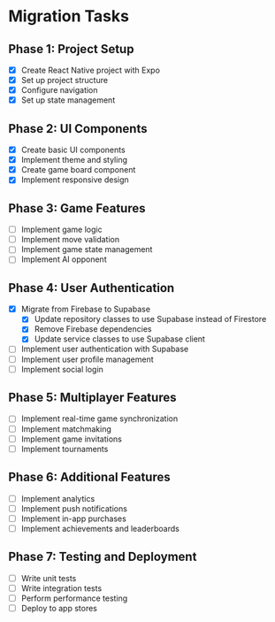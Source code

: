 # Migration Tasks

## Phase 1: Project Setup
- [x] Create React Native project with Expo
- [x] Set up project structure
- [x] Configure navigation
- [x] Set up state management

## Phase 2: UI Components
- [x] Create basic UI components
- [x] Implement theme and styling
- [x] Create game board component
- [x] Implement responsive design

## Phase 3: Game Features
- [ ] Implement game logic
- [ ] Implement move validation
- [ ] Implement game state management
- [ ] Implement AI opponent

## Phase 4: User Authentication
- [x] Migrate from Firebase to Supabase
  - [x] Update repository classes to use Supabase instead of Firestore
  - [x] Remove Firebase dependencies
  - [x] Update service classes to use Supabase client
- [ ] Implement user authentication with Supabase
- [ ] Implement user profile management
- [ ] Implement social login

## Phase 5: Multiplayer Features
- [ ] Implement real-time game synchronization
- [ ] Implement matchmaking
- [ ] Implement game invitations
- [ ] Implement tournaments

## Phase 6: Additional Features
- [ ] Implement analytics
- [ ] Implement push notifications
- [ ] Implement in-app purchases
- [ ] Implement achievements and leaderboards

## Phase 7: Testing and Deployment
- [ ] Write unit tests
- [ ] Write integration tests
- [ ] Perform performance testing
- [ ] Deploy to app stores

